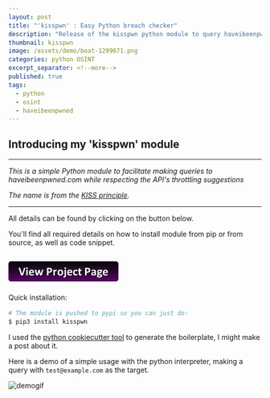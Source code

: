 ```yaml
---
layout: post
title: "'kisspwn' : Easy Python breach checker"
description: "Release of the kisspwn python module to query haveibeenpwned.com"
thumbnail: kisspwn
image: /assets/demo/boat-1299071.png
categories: python OSINT
excerpt_separator: <!--more-->
published: true
tags:
  - python
  - osint
  - haveibeenpwned
---
```



## Introducing my 'kisspwn' module
--------
_This is a simple Python module to facilitate making queries to haveibeenpwned.com while respecting the API's throttling suggestions_  

_The name is from the [KISS principle](https://en.wikipedia.org/wiki/KISS_principle)._


--------

All details can be found by clicking on the button below.  
<!--more-->  

You'll find all required details on how to install module from pip or from source, as well as code snippet.
## [![button](https://raw.githubusercontent.com/khast3x/khast3x.github.io/master/assets/demo/button_view-project-page.png)](https://khast3x.club/kisspwn/)

Quick installation:

```bash
# The module is pushed to pypi so you can just do:
$ pip3 install kisspwn
```


I used the [python cookiecutter tool](https://github.com/ionelmc/cookiecutter-pylibrary) to generate the boilerplate, I might make a post about it.

Here is a demo of a simple usage with the python interpreter, making a query with `test@example.com` as the target.  


![demogif](https://i.imgur.com/7G8XUQ5.gif)

